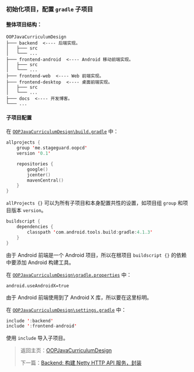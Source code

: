 ### 初始化项目，配置 `gradle` 子项目

#### 整体项目结构：

```
OOPJavaCurriculumDesign
├─── backend  <---- 后端实现。
│   ├─── src
│   └─── ...
├─── frontend-android  <---- Android 移动前端实现。
│   ├─── src
│   └─── ...
├─── frontend-web  <---- Web 前端实现。
├─── frontend-desktop  <---- 桌面前端实现。
│   ├─── src
│   └─── ...
├─── docs  <---- 开发博客。
└─── ...
```

#### 子项目配置

在 [`OOPJavaCurriculumDesign\build.gradle`](../../build.gradle) 中：

```kotlin
allprojects {
    group 'me.stageguard.oopcd'
    version '0.1'

    repositories {
        google()
        jcenter()
        mavenCentral()
    }
}
```

`allProjects {}` 可以为所有子项目和本身配置共性的设置，如项目组 `group` 和项目版本 `version`。

```kotlin
buildscript {
    dependencies {
        classpath 'com.android.tools.build:gradle:4.1.3'
    }
}
```

由于 Android 前端是一个 Android 项目，所以在根项目 `buildscript {}` 的依赖中要添加 Android 构建工具。

在 [`OOPJavaCurriculumDesign\gradle.properties`](../../gradle.properties) 中：

```properties
android.useAndroidX=true
```

由于 Android 前端使用到了 Android X 库，所以要在这里标明。

在 [`OOPJavaCurriculumDesign\settings.gradle`](../../settings.gradle) 中：

```kotlin
include ':backend'
include ':frontend-android'
```

使用 `include` 导入子项目。

> 返回主页：[OOPJavaCurriculumDesign](../index.md)
>
> 下一篇：[Backend: 构建 Netty HTTP API 服务，封装](02-build-netty-http-api.md)